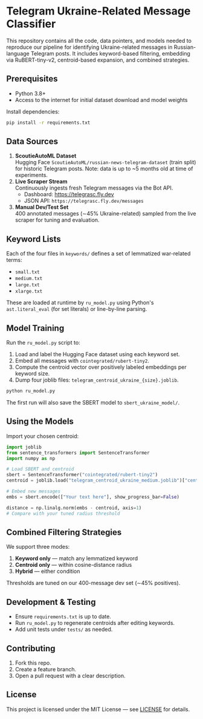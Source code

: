 # Telegram Ukraine-Related Message Classifier

This repository contains all the code, data pointers, and models needed to reproduce our pipeline for identifying Ukraine-related messages in Russian-language Telegram posts. It includes keyword-based filtering, embedding via RuBERT-tiny-v2, centroid-based expansion, and combined strategies.

## Prerequisites
- Python 3.8+  
- Access to the internet for initial dataset download and model weights

Install dependencies:
```bash
pip install -r requirements.txt
```

## Data Sources
1. **ScoutieAutoML Dataset**  
   Hugging Face `ScoutieAutoML/russian-news-telegram-dataset` (train split) for historic Telegram posts. Note: data is up to ~5 months old at time of experiments.
2. **Live Scraper Stream**  
   Continuously ingests fresh Telegram messages via the Bot API.  
   - Dashboard: https://telegrasc.fly.dev  
   - JSON API: `https://telegrasc.fly.dev/messages`
3. **Manual Dev/Test Set**  
   400 annotated messages (∼45% Ukraine-related) sampled from the live scraper for tuning and evaluation.

## Keyword Lists
Each of the four files in `keywords/` defines a set of lemmatized war-related terms:
- `small.txt`  
- `medium.txt`  
- `large.txt`  
- `xlarge.txt`  

These are loaded at runtime by `ru_model.py` using Python's `ast.literal_eval` (for set literals) or line-by-line parsing.

## Model Training
Run the `ru_model.py` script to:
1. Load and label the Hugging Face dataset using each keyword set.  
2. Embed all messages with `cointegrated/rubert-tiny2`.  
3. Compute the centroid vector over positively labeled embeddings per keyword size.  
4. Dump four joblib files: `telegram_centroid_ukraine_{size}.joblib`.

```bash
python ru_model.py
```

The first run will also save the SBERT model to `sbert_ukraine_model/`.

## Using the Models
Import your chosen centroid:
```python
import joblib
from sentence_transformers import SentenceTransformer
import numpy as np

# Load SBERT and centroid
sbert = SentenceTransformer("cointegrated/rubert-tiny2")
centroid = joblib.load("telegram_centroid_ukraine_medium.joblib")["centroid"]

# Embed new messages
embs = sbert.encode(["Your text here"], show_progress_bar=False)

distance = np.linalg.norm(embs - centroid, axis=1)
# Compare with your tuned radius threshold
```

## Combined Filtering Strategies
We support three modes:
1. **Keyword only** — match any lemmatized keyword  
2. **Centroid only** — within cosine-distance radius  
3. **Hybrid** — either condition

Thresholds are tuned on our 400-message dev set (∼45% positives).

## Development & Testing
- Ensure `requirements.txt` is up to date.  
- Run `ru_model.py` to regenerate centroids after editing keywords.  
- Add unit tests under `tests/` as needed.

## Contributing
1. Fork this repo.  
2. Create a feature branch.  
3. Open a pull request with a clear description.

## License
This project is licensed under the MIT License — see [LICENSE](LICENSE) for details.
